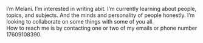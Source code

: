 I’m Melani.
I’m interested in writing abit.
I’m currently learning about people, topics, and subjects. And the minds and personality of people honestly. 
I’m looking to collaborate on some things with some of you all.  
How to reach me is by contacting one or two of my emails or phone number 17609108390. 

<!---
MelaniTheWriter/MelaniTheWriter is a ✨ special ✨ repository because its `README.md` (this file) appears on your GitHub profile.
You can click the Preview link to take a look at your changes.
--->
